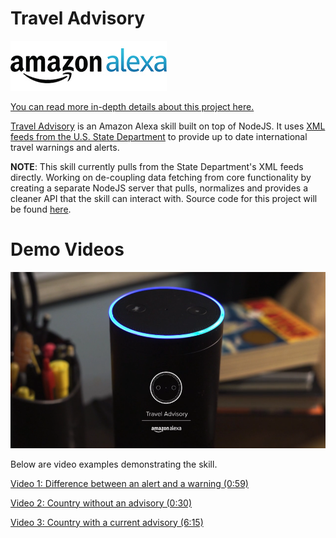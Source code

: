 # Travel Advisory

![Amazon Alexa logo](./docs/amazon_alexa_logo.jpg)

[You can read more in-depth details about this project here.](https://medium.com/@hidace/programmatically-designing-a-voice-user-interface-vui-with-amazons-alexa-and-nodejs-5f36a1e5bbfe)

[Travel Advisory](https://medium.com/@hidace/programmatically-designing-a-voice-user-interface-vui-with-amazons-alexa-and-nodejs-5f36a1e5bbfe) is an Amazon Alexa skill built on top of NodeJS. It uses [XML feeds from the U.S. State Department](https://www.state.gov/developer/) to provide up to date international travel warnings and alerts.

**NOTE**: This skill currently pulls from the State Department's XML feeds directly. Working on de-coupling data fetching from core functionality by creating a separate NodeJS server that pulls, normalizes and provides a cleaner API that the skill can interact with. Source code for this project will be found [here](https://github.com/hidace/alexa-travel-advisory-api).

# Demo Videos

![Demo video screenshot](./docs/video.png)

Below are video examples demonstrating the skill. 

[Video 1: Difference between an alert and a warning (0:59)](https://vimeo.com/220098425)

[Video 2: Country without an advisory (0:30)](https://vimeo.com/220097793)

[Video 3: Country with a current advisory (6:15)](https://vimeo.com/220102712)
